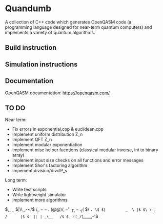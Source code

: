 # Quandumb

A collection of C++ code which generates OpenQASM code (a programming language designed for near-term quantum computers) and implements a variety of quantum algorithms.

## Build instruction


## Simulation instructions


## Documentation

OpenQASM documentation:
https://openqasm.com/ 

## TO DO
Near term:
- Fix errors in exponential.cpp & euclidean.cpp
- Implement uniform distribution Z_n
- Implement QFT Z_n
- Implement modular exponentiation
- Implement misc helper fucntions (classical modular inverse, int to binary array)
- Implement input size checks on all functions and error messages
- Implement Shor's factoring algorithm
- Impement division/divcIP_s

Long term:
- Write test scripts
- Write lightweight simulator
- Implement more algorithms 

$,_     _
$|\\_,-~/$
$/ _  _ |    ,--.$
$(  @  @ )  / ,-'$
$\  _T_/-._( ($
$/         `. \$
$|         _  \ |$
$\ \ ,  /      |$
$  || |-_\__   /$
$  ((_/`(____,-'$
